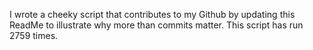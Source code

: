 I wrote a cheeky script that contributes to my Github by updating this ReadMe to illustrate why more than commits matter. This script has run 2759 times.
